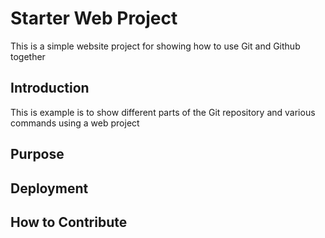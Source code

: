 # Starter Web Project

This is a simple website project for showing how to use Git and Github together

## Introduction

This is example is to show different parts of the Git repository and various commands using a web project

## Purpose

## Deployment

## How to Contribute